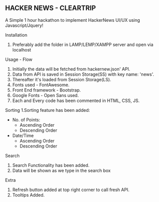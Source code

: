 HACKER NEWS - CLEARTRIP 
---


A Simple 1 hour hackathon to implement HackerNews UI/UX using Javascript/Jquery!



Installation
1. Preferably add the folder in LAMP/LEMP/XAMPP server and open via localhost


Usage - Flow
1. Initially the data will be fetched from hackernew.json' API.
2. Data from API is saved in Session Storage(SS) with key name: 'news'.
3. Thereafter it's loaded from Session Storage(LS).
4. Fonts used - FontAwesome.
5. Front End framework - Bootstrap.
6. Google Fonts - Open Sans used.
7. Each and Every code has been commented in HTML, CSS, JS.


Sorting
1.Sorting feature has been added:
 * No. of Points:
   * Ascending Order
   * Descending Order
 * Date/Time
    * Ascending Order
    *  Descending Order


Search
1. Search Functionality has been added.
2. Data will be shown as we type in the search box


Extra
1. Refresh button added at top right corner to call fresh API.
2. Tooltips Added.


